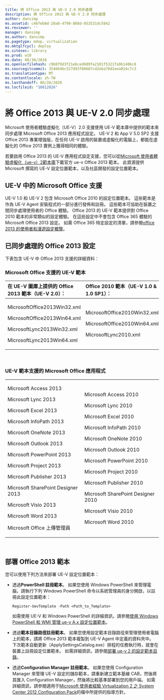 ```yaml
---
title: 將 Office 2013 與 UE-V 2.0 同步處理
description: 將 Office 2013 與 UE-V 2.0 同步處理
author: dansimp
ms.assetid: c46feb6d-28a8-4799-888d-053531dc5842
ms.reviewer: ''
manager: dansimp
ms.author: dansimp
ms.pagetype: mdop, virtualization
ms.mktglfcycl: deploy
ms.sitesec: library
ms.prod: w10
ms.date: 08/30/2016
ms.openlocfilehash: c9b079d3f21e6ced689fa2101f5321fa9b1406c8
ms.sourcegitcommit: 354664bc527d93f80687cd2eba70d1eea024c7c3
ms.translationtype: MT
ms.contentlocale: zh-TW
ms.lasthandoff: 06/26/2020
ms.locfileid: "10812026"
---
```

# 將 Office 2013 與 UE-V 2.0 同步處理


Microsoft 使用者體驗虛擬化（UE-V）2.0 支援使用 UE-V 範本庫中提供的範本來同步處理 Microsoft Office 2013 應用程式設定。 UE-V 2 和 App V 5.0 SP2 支援 Office 2013 專業增強版，在任何 UE-V 啟用的裝置或虛擬化的電腦上，都能在虛擬化的 Office 2013 實例上獲得相同的體驗。

若要啟用 Office 2013 的 UE-V 應用程式設定支援，您可以從[Microsoft 使用者體驗虛擬化（ue-v）2範本庫](https://go.microsoft.com/fwlink/p/?LinkId=246589)下載官方 ue-v Office 2013 範本。 此資源提供 Microsoft 撰寫的 UE-V 設定位置範本，以及社區開發的設定位置範本。

## UE-V 中的 Microsoft Office 支援


UE-V 1.0 和 UE-V 2 包含 Microsoft Office 2010 的設定位置範本。 這些範本是作為 UE-V Agent 安裝程式的一部分進行發佈和註冊。 這些範本可協助在裝置之間同步處理使用者的 Office 體驗。 Office 2013 的 UE-V 範本提供對 Office 2010 範本的非常類似的設定體驗。 在這些設定中不會包含 Office 365 體驗的 Microsoft Office 2013 設定。 如需 Office 365 特定設定的清單，請參閱[office 2013 的使用者和漫遊設定概覽](https://go.microsoft.com/fwlink/p/?LinkId=391220)。

## 已同步處理的 Office 2013 設定


下表包含 UE-V 中 Office 2013 支援的詳細資料：

### Microsoft Office 支援的 UE-V 範本

<table>
<colgroup>
<col width="50%" />
<col width="50%" />
</colgroup>
<thead>
<tr class="header">
<th align="left">在 UE-V 圖庫上提供的 Office 2013 範本（UE-V 2.0）：</th>
<th align="left">Office 2010 範本（UE-V 1.0 &amp; 1.0 SP1）：</th>
</tr>
</thead>
<tbody>
<tr class="odd">
<td align="left"><p>MicrosoftOffice2013Win32.xml</p>
<p>MicrosoftOffice2013Win64.xml</p>
<p>MicrosoftLync2013Win32.xml</p>
<p>MicrosoftLync2013Win64.xml</p></td>
<td align="left"><p>MicrosoftOffice2010Win32.xml</p>
<p>MicrosoftOffice2010Win64.xml</p>
<p>MicrosoftLync2010.xml</p>
<p></p></td>
</tr>
</tbody>
</table>

 

### UE-V 範本支援的 Microsoft Office 應用程式

<table>
<colgroup>
<col width="50%" />
<col width="50%" />
</colgroup>
<tbody>
<tr class="odd">
<td align="left"><p>Microsoft Access 2013</p>
<p>Microsoft Lync 2013</p>
<p>Microsoft Excel 2013</p>
<p>Microsoft InfoPath 2013</p>
<p>Microsoft OneNote 2013</p>
<p>Microsoft Outlook 2013</p>
<p>Microsoft PowerPoint 2013</p>
<p>Microsoft Project 2013</p>
<p>Microsoft Publisher 2013</p>
<p>Microsoft SharePoint Designer 2013</p>
<p>Microsoft Visio 2013</p>
<p>Microsoft Word 2013</p>
<p>Microsoft Office 上傳管理員</p></td>
<td align="left"><p>Microsoft Access 2010</p>
<p>Microsoft Lync 2010</p>
<p>Microsoft Excel 2010</p>
<p>Microsoft InfoPath 2010</p>
<p>Microsoft OneNote 2010</p>
<p>Microsoft Outlook 2010</p>
<p>Microsoft PowerPoint 2010</p>
<p>Microsoft Project 2010</p>
<p>Microsoft Publisher 2010</p>
<p>Microsoft SharePoint Designer 2010</p>
<p>Microsoft Visio 2010</p>
<p>Microsoft Word 2010</p>
<p></p></td>
</tr>
</tbody>
</table>

 

## 部署 Office 2013 範本


您可以使用下列方法來部署 UE-V 設定位置範本：

-   透過**PowerShell 註冊範本**。 如果您使用 Windows PowerShell 來管理電腦，請執行下列 Windows PowerShell 命令以系統管理員的身分開啟，以註冊此設定位置範本：

    ``` syntax
    Register-UevTemplate -Path <Path_to_Template>
    ```

    如需使用 UE-V 和 Windows PowerShell 的詳細資訊，請參閱[使用 Windows PowerShell 和 WMI 管理 ue-v A.x 設定位置範本](managing-ue-v-2x-settings-location-templates-using-windows-powershell-and-wmi-both-uevv2.md)。

-   透過**範本目錄路徑註冊範本**。 如果您使用設定範本目錄路徑來管理使用者電腦上的範本，請將 Office 2013 範本複製到 UE-V Agent 中定義的資料夾中。 下次範本自動更新（ApplySettingsCatalog.exe）排程的任務執行時，就會在裝置上註冊設定位置範本。 如需詳細資訊，請參閱[部署 ue-v 2 的設定範本目錄](https://technet.microsoft.com/library/dn458942.aspx#deploycatalogue)。

-   透過**Configuration Manager 註冊範本**。 如果您使用 Configuration Manager 來管理 UE-V 設定的儲存範本，請重新建立範本基線 CAB，然後將其匯入 Configuration Manager，然後將比較基準部署到您的用戶端。 如需詳細資訊，請參閱適用于[Microsoft 使用者經驗 Virtualization 2 之 System Center 2012 Configuration Pack](https://go.microsoft.com/fwlink/?LinkId=317263)的檔中所提供的指導方針。






 

 





